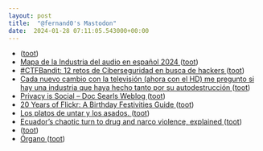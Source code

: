 ```yaml
---
layout: post
title:  "@fernand0's Mastodon"
date:  2024-01-28 07:11:05.543000+00:00
---
```

*  [ ](https://mastodon.social/users/fernand0/statuses/111832325524106658/activity) ([toot](https://mastodon.social/users/fernand0/statuses/111832325524106658/activity))
*  [Mapa de la Industria del audio en español 2024 ](https://joseantoniogelado.com/2024/01/25/mapa-de-la-industria-del-audio-en-espanol-2024) ([toot](https://mastodon.social/@fernand0/111831290091626501))
*  [#CTFBandit: 12 retos de Ciberseguridad en busca de hackers ](https://unaaldia.hispasec.com/2024/01/retos-ctfbandit.htm) ([toot](https://mastodon.social/@fernand0/111831140584688060))
*  [Cada nuevo cambio con la televisión (ahora con el HD) me pregunto si hay una industria que haya hecho tanto por su autodestrucción ](https://mastodon.social/@fernand0/111829564133734609) ([toot](https://mastodon.social/@fernand0/111829564133734609))
*  [Privacy is Social – Doc Searls Weblog ](https://doc.searls.com/2024/01/25/privacy-is-social) ([toot](https://mastodon.social/@fernand0/111829419128859689))
*  [20 Years of Flickr: A Birthday Festivities Guide ](https://blog.flickr.net/en/2024/01/24/20-years-of-flickr-a-birthday-festivities-guid) ([toot](https://mastodon.social/@fernand0/111829236860447102))
*  [Los platos de untar y los asados. ](https://avecesunafoto.wordpress.com/2024/01/27/los-platos-de-untar-y-los-asados) ([toot](https://mastodon.social/@fernand0/111829059552741916))
*  [Ecuador’s chaotic turn to drug and narco violence, explained ](https://www.vox.com/world-politics/2024/1/11/24034891/ecuador-drugs-cocaine-cartels-violence-murder-daniel-naboa-columbia-crim) ([toot](https://mastodon.social/@fernand0/111828935775744860))
*  [ ](https://mastodon.social/users/fernand0/statuses/111828551300521000/activity) ([toot](https://mastodon.social/users/fernand0/statuses/111828551300521000/activity))
*  [Órgano ](https://www.flickr.com/photos/fernand0/53477724983) ([toot](https://mastodon.social/@fernand0/111827599397816135))
